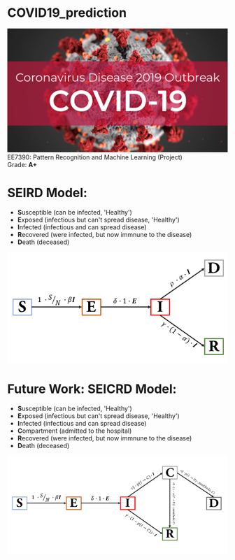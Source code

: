 # COVID19_prediction
![My Image](covid-19.png)   
EE7390: Pattern Recognition and Machine Learning (Project)   
Grade: **A+** 

# SEIRD  Model:
* **S**usceptible (can be infected, 'Healthy')
* **E**xposed (infectious but can't spread disease, 'Healthy')
* **I**nfected (infectious and can spread disease)
* **R**ecovered (were infected, but now immnune to the disease)
* **D**eath (deceased)

![My Image](SIRD_model.png)    

# Future Work: SEICRD  Model:
* **S**usceptible (can be infected, 'Healthy')
* **E**xposed (infectious but can't spread disease, 'Healthy')
* **I**nfected (infectious and can spread disease)
* **C**ompartment (admitted to the hospital)
* **R**ecovered (were infected, but now immnune to the disease)
* **D**eath (deceased)

![My Image](SEICRD.png)   
